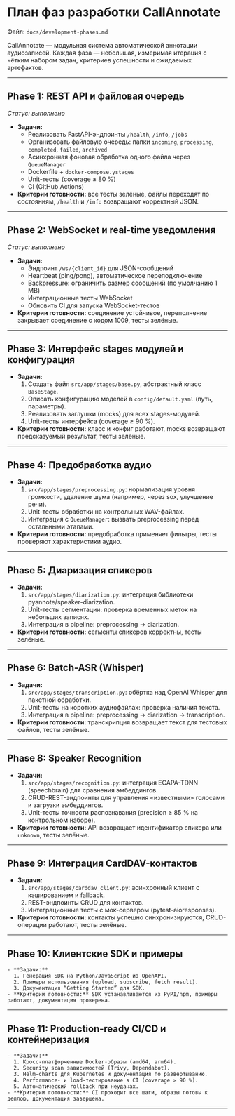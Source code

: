 # План фаз разработки CallAnnotate

Файл: `docs/development-phases.md`  

CallAnnotate — модульная система автоматической аннотации аудиозаписей. Каждая фаза — небольшая, измеримая итерация с чётким набором задач, критериев успешности и ожидаемых артефактов.

---

## **Phase 1: REST API и файловая очередь**  
   _Статус: выполнено_  
   - **Задачи:**  
     - Реализовать FastAPI-эндпоинты `/health`, `/info`, `/jobs`  
     - Организовать файловую очередь: папки `incoming`, `processing`, `completed`, `failed`, `archived`  
     - Асинхронная фоновая обработка одного файла через `QueueManager`  
     - Dockerfile + `docker-compose.ystages`  
     - Unit-тесты (coverage ≥ 80 %)  
     - CI (GitHub Actions)  
   - **Критерии готовности:** все тесты зелёные, файлы переходят по состояниям, `/health` и `/info` возвращают корректный JSON.

---

## **Phase 2: WebSocket и real-time уведомления**  
   _Статус: выполнено_  
   - **Задачи:**  
     - Эндпоинт `/ws/{client_id}` для JSON-сообщений  
     - Heartbeat (ping/pong), автоматическое переподключение  
     - Backpressure: ограничить размер сообщений (по умолчанию 1 MB)  
     - Интеграционные тесты WebSocket  
     - Обновить CI для запуска WebSocket-тестов  
   - **Критерии готовности:** соединение устойчивое, переполнение закрывает соединение с кодом 1009, тесты зелёные.

---

## **Phase 3: Интерфейс stages модулей и конфигурация**  
   - **Задачи:**  
     1. Создать файл `src/app/stages/base.py`, абстрактный класс `BaseStage`.  
     2. Описать конфигурацию моделей в `config/default.yaml` (путь, параметры).  
     3. Реализовать заглушки (mocks) для всех stages-модулей.  
     4. Unit-тесты интерфейса (coverage ≥ 90 %).  
   - **Критерии готовности:** класс и конфиг работают, mocks возвращают предсказуемый результат, тесты зелёные.

---

## **Phase 4: Предобработка аудио**  
   - **Задачи:**  
     1. `src/app/stages/preprocessing.py`: нормализация уровня громкости, удаление шума (например, через sox, улучшение речи).  
     2. Unit-тесты обработки на контрольных WAV-файлах.  
     3. Интеграция с `QueueManager`: вызвать preprocessing перед остальными этапами.  
   - **Критерии готовности:** предобработка применяет фильтры, тесты проверяют характеристики аудио.

---

## **Phase 5: Диаризация спикеров**  
   - **Задачи:**  
     1. `src/app/stages/diarization.py`: интеграция библиотеки pyannote/speaker-diarization.  
     2. Unit-тесты сегментации: проверка временных меток на небольших записях.  
     3. Интеграция в pipeline: preprocessing → diarization.  
   - **Критерии готовности:** сегменты спикеров корректны, тесты зелёные.

---

## **Phase 6: Batch-ASR (Whisper)**  
   - **Задачи:**  
     1. `src/app/stages/transcription.py`: обёртка над OpenAI Whisper для пакетной обработки.  
     2. Unit-тесты на коротких аудиофайлах: проверка наличия текста.  
     3. Интеграция в pipeline: preprocessing → diarization → transcription.  
   - **Критерии готовности:** транскрипция возвращает текст для тестовых файлов, тесты зелёные.

---

## **Phase 8: Speaker Recognition**  
   - **Задачи:**  
     1. `src/app/stages/recognition.py`: интеграция ECAPA-TDNN (speechbrain) для сравнения эмбеддингов.  
     2. CRUD-REST-эндпоинты для управления «известными» голосами и загрузки эмбеддингов.  
     3. Unit-тесты точности распознавания (precision ≥ 85 % на контрольном наборе).  
   - **Критерии готовности:** API возвращает идентификатор спикера или `unknown`, тесты зелёные.

---

## **Phase 9: Интеграция CardDAV-контактов**  
   - **Задачи:**  
     1. `src/app/stages/carddav_client.py`: асинхронный клиент с кэшированием и fallback.  
     2. REST-эндпоинты CRUD для контактов.  
     3. Интеграционные тесты с мок-сервером (pytest-aioresponses).  
   - **Критерии готовности:** контакты успешно синхронизируются, CRUD-операции работают, тесты зелёные.

---

## **Phase 10: Клиентские SDK и примеры**  
    - **Задачи:**  
      1. Генерация SDK на Python/JavaScript из OpenAPI.  
      2. Примеры использования (upload, subscribe, fetch result).  
      3. Документация “Getting Started” для SDK.  
    - **Критерии готовности:** SDK устанавливаются из PyPI/npm, примеры работают, документация проверена.

---

## **Phase 11: Production-ready CI/CD и контейнеризация**  
    - **Задачи:**  
      1. Кросс-платформенные Docker-образы (amd64, arm64).  
      2. Security scan зависимостей (Trivy, Dependabot).  
      3. Helm-charts для Kubernetes и документация по развёртыванию.  
      4. Performance- и load-тестирование в CI (coverage ≥ 90 %).  
      5. Автоматический rollback при неудачах.  
    - **Критерии готовности:** CI проходит все шаги, образы готовы к деплою, документация завершена.

---

